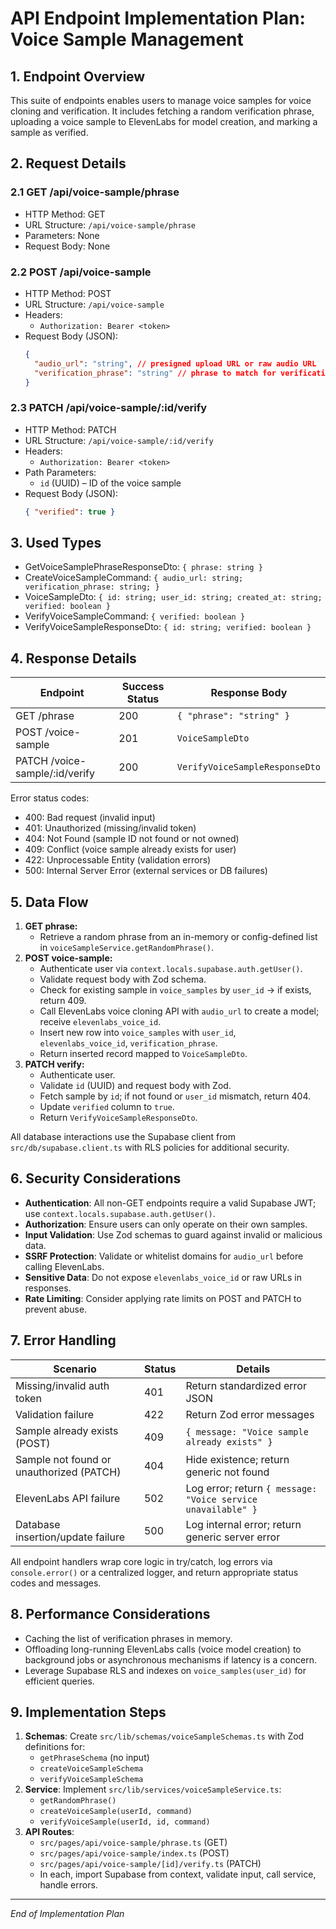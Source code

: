 # API Endpoint Implementation Plan: Voice Sample Management

## 1. Endpoint Overview

This suite of endpoints enables users to manage voice samples for voice cloning and verification. It includes fetching a random verification phrase, uploading a voice sample to ElevenLabs for model creation, and marking a sample as verified.

## 2. Request Details

### 2.1 GET /api/voice-sample/phrase

- HTTP Method: GET
- URL Structure: `/api/voice-sample/phrase`
- Parameters: None
- Request Body: None

### 2.2 POST /api/voice-sample

- HTTP Method: POST
- URL Structure: `/api/voice-sample`
- Headers:
  - `Authorization: Bearer <token>`
- Request Body (JSON):
  ```json
  {
    "audio_url": "string", // presigned upload URL or raw audio URL
    "verification_phrase": "string" // phrase to match for verification
  }
  ```

### 2.3 PATCH /api/voice-sample/:id/verify

- HTTP Method: PATCH
- URL Structure: `/api/voice-sample/:id/verify`
- Headers:
  - `Authorization: Bearer <token>`
- Path Parameters:
  - `id` (UUID) – ID of the voice sample
- Request Body (JSON):
  ```json
  { "verified": true }
  ```

## 3. Used Types

- GetVoiceSamplePhraseResponseDto: `{ phrase: string }`
- CreateVoiceSampleCommand: `{ audio_url: string; verification_phrase: string; }`
- VoiceSampleDto: `{ id: string; user_id: string; created_at: string; verified: boolean }`
- VerifyVoiceSampleCommand: `{ verified: boolean }`
- VerifyVoiceSampleResponseDto: `{ id: string; verified: boolean }`

## 4. Response Details

| Endpoint                       | Success Status | Response Body                  |
| ------------------------------ | -------------- | ------------------------------ |
| GET /phrase                    | 200            | `{ "phrase": "string" }`       |
| POST /voice-sample             | 201            | `VoiceSampleDto`               |
| PATCH /voice-sample/:id/verify | 200            | `VerifyVoiceSampleResponseDto` |

Error status codes:

- 400: Bad request (invalid input)
- 401: Unauthorized (missing/invalid token)
- 404: Not Found (sample ID not found or not owned)
- 409: Conflict (voice sample already exists for user)
- 422: Unprocessable Entity (validation errors)
- 500: Internal Server Error (external services or DB failures)

## 5. Data Flow

1. **GET phrase:**
   - Retrieve a random phrase from an in-memory or config-defined list in `voiceSampleService.getRandomPhrase()`.
2. **POST voice-sample:**
   - Authenticate user via `context.locals.supabase.auth.getUser()`.
   - Validate request body with Zod schema.
   - Check for existing sample in `voice_samples` by `user_id` → if exists, return 409.
   - Call ElevenLabs voice cloning API with `audio_url` to create a model; receive `elevenlabs_voice_id`.
   - Insert new row into `voice_samples` with `user_id`, `elevenlabs_voice_id`, `verification_phrase`.
   - Return inserted record mapped to `VoiceSampleDto`.
3. **PATCH verify:**
   - Authenticate user.
   - Validate `id` (UUID) and request body with Zod.
   - Fetch sample by `id`; if not found or `user_id` mismatch, return 404.
   - Update `verified` column to `true`.
   - Return `VerifyVoiceSampleResponseDto`.

All database interactions use the Supabase client from `src/db/supabase.client.ts` with RLS policies for additional security.

## 6. Security Considerations

- **Authentication**: All non-GET endpoints require a valid Supabase JWT; use `context.locals.supabase.auth.getUser()`.
- **Authorization**: Ensure users can only operate on their own samples.
- **Input Validation**: Use Zod schemas to guard against invalid or malicious data.
- **SSRF Protection**: Validate or whitelist domains for `audio_url` before calling ElevenLabs.
- **Sensitive Data**: Do not expose `elevenlabs_voice_id` or raw URLs in responses.
- **Rate Limiting**: Consider applying rate limits on POST and PATCH to prevent abuse.

## 7. Error Handling

| Scenario                                 | Status | Details                                                      |
| ---------------------------------------- | ------ | ------------------------------------------------------------ |
| Missing/invalid auth token               | 401    | Return standardized error JSON                               |
| Validation failure                       | 422    | Return Zod error messages                                    |
| Sample already exists (POST)             | 409    | `{ message: "Voice sample already exists" }`                 |
| Sample not found or unauthorized (PATCH) | 404    | Hide existence; return generic not found                     |
| ElevenLabs API failure                   | 502    | Log error; return `{ message: "Voice service unavailable" }` |
| Database insertion/update failure        | 500    | Log internal error; return generic server error              |

All endpoint handlers wrap core logic in try/catch, log errors via `console.error()` or a centralized logger, and return appropriate status codes and messages.

## 8. Performance Considerations

- Caching the list of verification phrases in memory.
- Offloading long-running ElevenLabs calls (voice model creation) to background jobs or asynchronous mechanisms if latency is a concern.
- Leverage Supabase RLS and indexes on `voice_samples(user_id)` for efficient queries.

## 9. Implementation Steps

1. **Schemas**: Create `src/lib/schemas/voiceSampleSchemas.ts` with Zod definitions for:
   - `getPhraseSchema` (no input)
   - `createVoiceSampleSchema`
   - `verifyVoiceSampleSchema`
2. **Service**: Implement `src/lib/services/voiceSampleService.ts`:
   - `getRandomPhrase()`
   - `createVoiceSample(userId, command)`
   - `verifyVoiceSample(userId, id, command)`
3. **API Routes**:
   - `src/pages/api/voice-sample/phrase.ts` (GET)
   - `src/pages/api/voice-sample/index.ts` (POST)
   - `src/pages/api/voice-sample/[id]/verify.ts` (PATCH)
   - In each, import Supabase from context, validate input, call service, handle errors.

---

_End of Implementation Plan_
